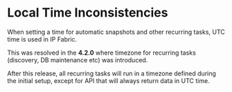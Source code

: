 # Local Time Inconsistencies

When setting a time for automatic snapshots and other recurring tasks,
UTC time is used in IP Fabric.

This was resolved in the **4.2.0** where timezone for recurring tasks
(discovery, DB maintenance etc) was introduced.

After this release, all recurring tasks will run in a timezone defined
during the initial setup, except for API that will always return data in
UTC time.
